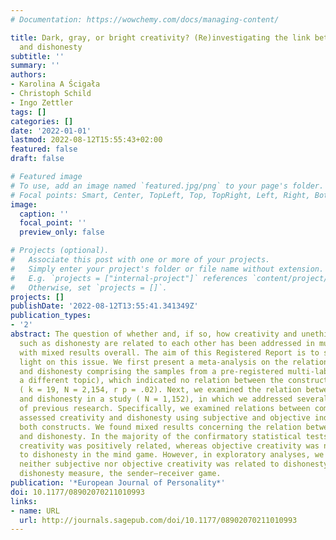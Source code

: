 ```yaml
---
# Documentation: https://wowchemy.com/docs/managing-content/

title: Dark, gray, or bright creativity? (Re)investigating the link between creativity
  and dishonesty
subtitle: ''
summary: ''
authors:
- Karolina A Ścigała
- Christoph Schild
- Ingo Zettler
tags: []
categories: []
date: '2022-01-01'
lastmod: 2022-08-12T15:55:43+02:00
featured: false
draft: false

# Featured image
# To use, add an image named `featured.jpg/png` to your page's folder.
# Focal points: Smart, Center, TopLeft, Top, TopRight, Left, Right, BottomLeft, Bottom, BottomRight.
image:
  caption: ''
  focal_point: ''
  preview_only: false

# Projects (optional).
#   Associate this post with one or more of your projects.
#   Simply enter your project's folder or file name without extension.
#   E.g. `projects = ["internal-project"]` references `content/project/deep-learning/index.md`.
#   Otherwise, set `projects = []`.
projects: []
publishDate: '2022-08-12T13:55:41.341349Z'
publication_types:
- '2'
abstract: The question of whether and, if so, how creativity and unethical behavior
  such as dishonesty are related to each other has been addressed in multiple studies,
  with mixed results overall. The aim of this Registered Report is to shed further
  light on this issue. We first present a meta-analysis on the relation between creativity
  and dishonesty comprising the samples from a pre-registered multi-lab study (on
  a different topic), which indicated no relation between the constructs in question
  ( k = 19, N = 2,154, r p = .02). Next, we examined the relation between creativity
  and dishonesty in a study ( N = 1,152), in which we addressed several limitations
  of previous research. Specifically, we examined relations between comprehensively
  assessed creativity and dishonesty using subjective and objective indicators for
  both constructs. We found mixed results concerning the relation between creativity
  and dishonesty. In the majority of the confirmatory statistical tests, subjective
  creativity was positively related, whereas objective creativity was negatively related
  to dishonesty in the mind game. However, in exploratory analyses, we found that
  neither subjective nor objective creativity was related to dishonesty in the second
  dishonesty measure, the sender–receiver game.
publication: '*European Journal of Personality*'
doi: 10.1177/08902070211010993
links:
- name: URL
  url: http://journals.sagepub.com/doi/10.1177/08902070211010993
---
```

